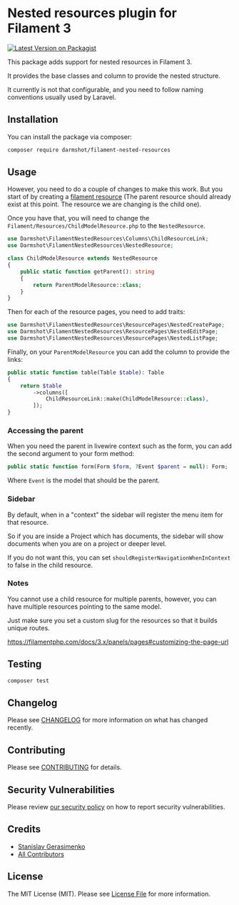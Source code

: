 # Nested resources plugin for Filament 3

[![Latest Version on Packagist](https://img.shields.io/packagist/v/darmshot/filament-nested-resources.svg?style=flat-square)](https://packagist.org/packages/darmshot/filament-nested-resources)

[//]: # ([![GitHub Tests Action Status]&#40;https://img.shields.io/github/actions/workflow/status/darmshot/filament-nested-resources/run-tests.yml?branch=main&label=tests&style=flat-square&#41;]&#40;https://github.com/darmshot/filament-nested-resources/actions?query=workflow%3Arun-tests+branch%3Amain&#41;)

[//]: # ([![GitHub Code Style Action Status]&#40;https://img.shields.io/github/actions/workflow/status/darmshot/filament-nested-resources/fix-php-code-style-issues.yml?branch=main&label=code%20style&style=flat-square&#41;]&#40;https://github.com/darmshot/filament-nested-resources/actions?query=workflow%3A"Fix+PHP+code+style+issues"+branch%3Amain&#41;)

[//]: # ([![Total Downloads]&#40;https://img.shields.io/packagist/dt/darmshot/filament-nested-resources.svg?style=flat-square&#41;]&#40;https://packagist.org/packages/darmshot/filament-nested-resources&#41;)



This package adds support for nested resources in Filament 3.

It provides the base classes and column to provide the nested structure.

It currently is not that configurable, and you need to follow naming conventions usually used by Laravel.

## Installation

You can install the package via composer:

```bash
composer require darmshot/filament-nested-resources
```

## Usage

However, you need to do a couple of changes to make this work. But you start of by creating a
[filament resource](https://filamentphp.com/docs/3.x/panels/resources/getting-started)
(The parent resource should already exist at this point. The resource we are changing is the child one).

Once you have that, you will need to change the `Filament/Resources/ChildModelResource.php` to the `NestedResource`.

```php
use Darmshot\FilamentNestedResources\Columns\ChildResourceLink;
use Darmshot\FilamentNestedResources\NestedResource;

class ChildModelResource extends NestedResource
{
    public static function getParent(): string
    {
        return ParentModelResource::class;
    }
}
```

Then for each of the resource pages, you need to add traits:
```php
use Darmshot\FilamentNestedResources\ResourcePages\NestedCreatePage;
use Darmshot\FilamentNestedResources\ResourcePages\NestedEditPage;
use Darmshot\FilamentNestedResources\ResourcePages\NestedListPage;
```

Finally, on your `ParentModelResource` you can add the column to provide the links:

```php
public static function table(Table $table): Table
{
    return $table
        ->columns([
            ChildResourceLink::make(ChildModelResource::class),
        ]);
}
```

### Accessing the parent

When you need the parent in livewire context such as the form, you can add the second argument to your form method:

```php
public static function form(Form $form, ?Event $parent = null): Form;
```

Where `Event` is the model that should be the parent.

### Sidebar

By default, when in a "context" the sidebar will register the menu item for that resource.

So if you are inside a Project which has documents, the sidebar will show documents when you are on a project or deeper
level.

If you do not want this, you can set `shouldRegisterNavigationWhenInContext` to false in the child resource.

### Notes

You cannot use a child resource for multiple parents, however, you can have multiple resources pointing to the same
model.

Just make sure you set a custom slug for the resources so that it builds unique routes.

https://filamentphp.com/docs/3.x/panels/pages#customizing-the-page-url

## Testing

```bash
composer test
```

## Changelog

Please see [CHANGELOG](CHANGELOG.md) for more information on what has changed recently.

## Contributing

Please see [CONTRIBUTING](.github/CONTRIBUTING.md) for details.

## Security Vulnerabilities

Please review [our security policy](../../security/policy) on how to report security vulnerabilities.

## Credits

- [Stanislav Gerasimenko](https://github.com/darmshot)
- [All Contributors](../../contributors)

## License

The MIT License (MIT). Please see [License File](LICENSE.md) for more information.
